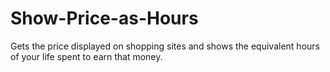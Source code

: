 # Show-Price-as-Hours
Gets the price displayed on shopping sites and shows the equivalent hours of your life spent to earn that money.

